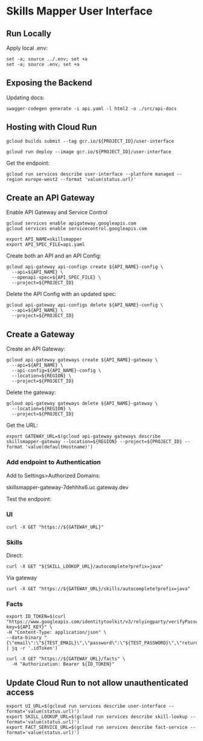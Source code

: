 # Skills Mapper User Interface

## Run Locally

Apply local .env:

```shell
set -a; source ../.env; set +a 
set -a; source .env; set +a
```

## Exposing the Backend

Updating docs:

```shell
swagger-codegen generate -i api.yaml -l html2 -o ./src/api-docs
```

## Hosting with Cloud Run

```shell
gcloud builds submit --tag gcr.io/${PROJECT_ID}/user-interface
```

```shell
gcloud run deploy --image gcr.io/${PROJECT_ID}/user-interface
```

Get the endpoint:
```shell
gcloud run services describe user-interface --platform managed --region europe-west2 --format 'value(status.url)'
```

## Create an API Gateway

Enable API Gateway and Service Control

```shell
gcloud services enable apigateway.googleapis.com
gcloud services enable servicecontrol.googleapis.com
```

```shell
export API_NAME=skillsmapper
export API_SPEC_FILE=api.yaml
```

Create both an API and an API Config:

```shell
gcloud api-gateway api-configs create ${API_NAME}-config \
  --api=${API_NAME} \
  --openapi-spec=${API_SPEC_FILE} \
  --project=${PROJECT_ID}
```

Delete the API Config with an updated spec:

```shell
gcloud api-gateway api-configs delete ${API_NAME}-config \
  --api=${API_NAME} \
  --project=${PROJECT_ID}
```

## Create a Gateway

Create an API Gateway:

```shell
gcloud api-gateway gateways create ${API_NAME}-gateway \
  --api=${API_NAME} \
  --api-config=${API_NAME}-config \
  --location=${REGION} \
  --project=${PROJECT_ID}
```

Delete the gateway:
```shell
gcloud api-gateway gateways delete ${API_NAME}-gateway \
  --location=${REGION} \
  --project=${PROJECT_ID}
```

Get the URL:
```shell
export GATEWAY_URL=$(gcloud api-gateway gateways describe skillsmapper-gateway --location=${REGION} --project=${PROJECT_ID} --format 'value(defaultHostname)')
```

### Add endpoint to Authentication

Add to Settings>Authorized Domains:

skillsmapper-gateway-7dehhhx6.uc.gateway.dev

Test the endpoint:

### UI

```shell
curl -X GET "https://${GATEWAY_URL}"
```

### Skills

Direct:
```shell
curl -X GET "${SKILL_LOOKUP_URL}/autocomplete?prefix=java"
````

Via gateway
```shell
curl -X GET "https://${GATEWAY_URL}/skills/autocomplete?prefix=java"
```

### Facts

```shell
export ID_TOKEN=$(curl "https://www.googleapis.com/identitytoolkit/v3/relyingparty/verifyPassword?key=${API_KEY}" \
-H "Content-Type: application/json" \
--data-binary "{\"email\":\"${TEST_EMAIL}\",\"password\":\"${TEST_PASSWORD}\",\"returnSecureToken\":true}" | jq -r '.idToken')
```

```shell
curl -X GET "https://${GATEWAY_URL}/facts" \
  -H "Authorization: Bearer ${ID_TOKEN}"
```

## Update Cloud Run to not allow unauthenticated access

```shell
export UI_URL=$(gcloud run services describe user-interface --format='value(status.url)')
export SKILL_LOOKUP_URL=$(gcloud run services describe skill-lookup --format='value(status.url)')
export FACT_SERVICE_URL=$(gcloud run services describe fact-service --format='value(status.url)')
```
